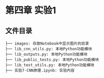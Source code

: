 # 第四章 实验1
## 文件目录
``` 
├── images: 存放Notebook中显示图片的目录
├── lib_cnn_utils.py: 本地Python功能模块
├── lib_outputs.py: 本地Python功能模块
├── lib_public_tests.py: 本地Python功能模块 
├── lib_test_utils.py: 本地Python功能模块
├── 实验7-CNN原理.ipynb: 实验内容
```

<!--
## 所需安装的库（新增）
- tensorflow：`pip install tensorflow==2.3`
-->